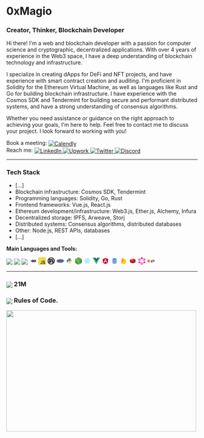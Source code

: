 

# 0xMagio
### Creator, Thinker, Blockchain Developer


<div class="bio">
    <p>Hi there! I'm a web and blockchain developer with a passion for computer science and cryptographic, decentralized applications. With over 4 years of experience in the Web3 space, I have a deep understanding of blockchain technology and infrastructure.</p>
    <p>I specialize in creating dApps for DeFi and NFT projects, and have experience with smart contract creation and auditing. I'm proficient in Solidity for the Ethereum Virtual Machine, as well as languages like Rust and Go for building blockchain infrastructure. I have experience with the Cosmos SDK and Tendermint for building secure and performant distributed systems, and have a strong understanding of consensus algorithms.</p>
    <p>Whether you need assistance or guidance on the right approach to achieving your goals, I'm here to help. Feel free to contact me to discuss your project. I look forward to working with you!</p>
</div>


<div>
    <span style="width: fit-content; display: inline-block">Book a meeting:</span>
    <div style="display: inline-block; vertical-align: middle">
        <a href="https://calendly.com/magiodev/1h" target="_blank">
            <img alt="Calendly" width="32px" src="https://assets-marketing-site.calendly.com/favicon-32x32.png?v=562a6280871383fd65846bc6297cf964" />
        </a>
    </div>
</div>

<div>
    <span style="width: fit-content; display: inline-block">Reach me:</span>
    <div style="display: inline-block; vertical-align: middle">
        <a href="https://linkedin.com/in/magiodev" target="_blank">
            <img alt="LinkedIn" width="22px" src="https://raw.githubusercontent.com/peterthehan/peterthehan/master/assets/linkedin.svg" />
        </a>
        <a href="https://www.upwork.com/freelancers/~01bb85b1072fae86ee" target="_blank">
            <img alt="Upwork" width="22px" src="https://assets-global.website-files.com/5ec7d9f13fc8c0ec8a4c6b26/6092b794e0419d97d9b06e2b_Favicon%20256.png" />
        </a>
        <a href="https://twitter.com/0xMagio" target="_blank">
            <img alt="Twitter" width="22px" src="https://raw.githubusercontent.com/peterthehan/peterthehan/master/assets/twitter.svg" />
        </a>
        <a href="https://discordapp.com/users/0xMagio#0812" target="_blank">
            <img alt="Discord" width="22px" src="https://raw.githubusercontent.com/peterthehan/peterthehan/master/assets/discord.svg" />
        </a>
    </div>
</div>

<hr/>

### Tech Stack
- [...]
- Blockchain infrastructure: Cosmos SDK, Tendermint
- Programming languages: Solidity, Go, Rust
- Frontend frameworks: Vue.js, React.js
- Ethereum development/infrastructure: Web3.js, Ether.js, Alchemy, Infura
- Decentralized storage: IPFS, Arweave, Storj
- Distributed systems: Consensus algorithms, distributed databases
- Other: Node.js, REST APIs, databases
- [...]

**Main Languages and Tools:**

<code><img height="20" src="https://s2.coinmarketcap.com/static/img/coins/200x200/3794.png"></code>
<code><img height="20" src="https://storage.googleapis.com/job-listing-logos/988d3c12-220a-4dc9-99bd-17760253847f.png"></code>
<code><img style="background:white" height="20" src="https://d33wubrfki0l68.cloudfront.net/fcd4ecd90386aeb50a235ddc4f0063cfbb8a7b66/4295e/static/bfc04ac72981166c740b189463e1f74c/40129/eth-diamond-black-white.jpg"></code>
<code><img style="background:white" height="20" src="https://raw.githubusercontent.com/github/explore/80688e429a7d4ef2fca1e82350fe8e3517d3494d/topics/go/go.png"></code>
<code><img height="20" src="https://raw.githubusercontent.com/github/explore/80688e429a7d4ef2fca1e82350fe8e3517d3494d/topics/javascript/javascript.png"></code>
<code><img style="background:white" height="20" src="https://raw.githubusercontent.com/github/explore/80688e429a7d4ef2fca1e82350fe8e3517d3494d/topics/rust/rust.png"></code>
<code><img height="20" src="https://raw.githubusercontent.com/github/explore/80688e429a7d4ef2fca1e82350fe8e3517d3494d/topics/php/php.png"></code>
<code><img height="20" src="https://raw.githubusercontent.com/github/explore/80688e429a7d4ef2fca1e82350fe8e3517d3494d/topics/python/python.png"></code>
<code><img height="20" src="https://raw.githubusercontent.com/github/explore/80688e429a7d4ef2fca1e82350fe8e3517d3494d/topics/nodejs/nodejs.png"></code>
<code><img height="20" src="https://raw.githubusercontent.com/github/explore/80688e429a7d4ef2fca1e82350fe8e3517d3494d/topics/react/react.png"></code>
<code><img height="20" src="https://raw.githubusercontent.com/github/explore/80688e429a7d4ef2fca1e82350fe8e3517d3494d/topics/vue/vue.png"></code>
<code><img height="20" src="https://raw.githubusercontent.com/github/explore/80688e429a7d4ef2fca1e82350fe8e3517d3494d/topics/angular/angular.png"></code>
<code><img height="20" src="https://raw.githubusercontent.com/github/explore/80688e429a7d4ef2fca1e82350fe8e3517d3494d/topics/sql/sql.png"></code>
<code><img height="20" src="https://raw.githubusercontent.com/github/explore/80688e429a7d4ef2fca1e82350fe8e3517d3494d/topics/firebase/firebase.png"></code>
<code><img height="20" src="https://raw.githubusercontent.com/github/explore/80688e429a7d4ef2fca1e82350fe8e3517d3494d/topics/redis/redis.png"></code>
<code><img height="20" src="https://raw.githubusercontent.com/github/explore/80688e429a7d4ef2fca1e82350fe8e3517d3494d/topics/graphql/graphql.png"></code>
<code><img height="20" src="https://raw.githubusercontent.com/github/explore/80688e429a7d4ef2fca1e82350fe8e3517d3494d/topics/git/git.png"></code>
<hr/>

### <img src="https://icons.iconarchive.com/icons/cjdowner/cryptocurrency-flat/1024/Bitcoin-BTC-icon.png" width="25px" style="vertical-align:text-bottom"> 21M
### <img src="https://clipground.com/images/ethereum-png-12.png" width="25px" style="vertical-align:text-bottom"> Rules of Code.


<img src="https://github.com/abhisheknaiidu/abhisheknaiidu/blob/master/code.gif?raw=true" width="500" height="320"  alt=""/>
